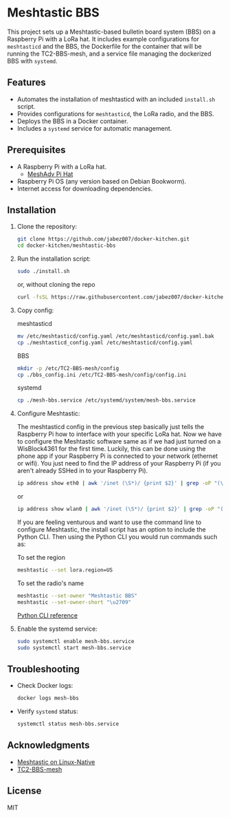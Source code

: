# Meshtastic BBS

This project sets up a Meshtastic-based bulletin board system (BBS) on a Raspberry Pi with a LoRa hat.
It includes example configurations for `meshtasticd` and the BBS,
the Dockerfile for the container that will be running the TC2-BBS-mesh,
and a service file managing the dockerized BBS with `systemd`.

## Features

- Automates the installation of meshtasticd with an included `install.sh` script.
- Provides configurations for `meshtasticd`, the LoRa radio, and the BBS.
- Deploys the BBS in a Docker container.
- Includes a `systemd` service for automatic management.

## Prerequisites

- A Raspberry Pi with a LoRa hat.
  - [MeshAdv Pi Hat](https://www.etsy.com/listing/1849074257/meshadv-pi-hat-v11-fully-assembled-1)
- Raspberry Pi OS (any version based on Debian Bookworm).
- Internet access for downloading dependencies.

## Installation

1. Clone the repository:

   ```bash
   git clone https://github.com/jabez007/docker-kitchen.git
   cd docker-kitchen/meshtastic-bbs
   ```

2. Run the installation script:

   ```bash
   sudo ./install.sh
   ```

   or, without cloning the repo

   ```bash
   curl -fsSL https://raw.githubusercontent.com/jabez007/docker-kitchen/master/meshtastic-bbs/install.sh | bash
   ```

3. Copy config:

   meshtasticd

   ```bash
   mv /etc/meshtasticd/config.yaml /etc/meshtasticd/config.yaml.bak
   cp ./meshtasticd_config.yaml /etc/meshtasticd/config.yaml
   ```

   BBS

   ```bash
   mkdir -p /etc/TC2-BBS-mesh/config
   cp ./bbs_config.ini /etc/TC2-BBS-mesh/config/config.ini
   ```

   systemd

   ```bash
   cp ./mesh-bbs.service /etc/systemd/system/mesh-bbs.service
   ```

4. Configure Meshtastic:

   The meshtasticd config in the previous step
   basically just tells the Raspberry Pi how to interface with your specific LoRa hat.
   Now we have to configure the Meshtastic software
   same as if we had just turned on a WisBlock4361 for the first time.
   Luckily, this can be done using the phone app
   if your Raspberry Pi is connected to your network (ethernet or wifi).
   You just need to find the IP address of your Raspberry Pi
   (if you aren't already SSHed in to your Raspberry Pi).

   ```bash
   ip address show eth0 | awk '/inet (\S*)/ {print $2}' | grep -oP "(\d+\.){3}\d+"
   ```

   or

   ```bash
   ip address show wlan0 | awk '/inet (\S*)/ {print $2}' | grep -oP "(\d+\.){3}\d+"
   ```

   If you are feeling venturous
   and want to use the command line to configure Meshtastic,
   the install script has an option to include the Python CLI.
   Then using the Python CLI you would run commands such as:

   To set the region

   ```bash
   meshtastic --set lora.region=US
   ```

   To set the radio's name

   ```bash
   meshtastic --set-owner "Meshtastic BBS"
   meshtastic --set-owner-short "\u2709"
   ```

   [Python CLI reference](https://meshtastic.org/docs/software/python/cli/)

5. Enable the systemd service:
   ```bash
   sudo systemctl enable mesh-bbs.service
   sudo systemctl start mesh-bbs.service
   ```

## Troubleshooting

- Check Docker logs:
  ```bash
  docker logs mesh-bbs
  ```
- Verify `systemd` status:
  ```bash
  systemctl status mesh-bbs.service
  ```

## Acknowledgments

- [Meshtastic on Linux-Native](https://meshtastic.org/docs/hardware/devices/linux-native-hardware/)
- [TC2-BBS-mesh](https://github.com/TheCommsChannel/TC2-BBS-mesh)

## License

MIT
